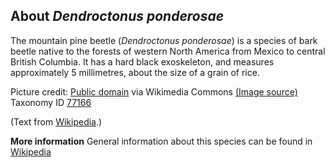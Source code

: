 **About *Dendroctonus ponderosae***
-------------------------
The mountain pine beetle (*Dendroctonus ponderosae*) is a species of 
bark beetle native to the forests of western North America from Mexico 
to central British Columbia. It has a hard black exoskeleton, and 
measures approximately 5 millimetres, about the size of a grain of 
rice.


Picture credit: [Public domain](https://commons.wikimedia.org/wiki/Main_Page) via Wikimedia Commons [(Image source)](https://en.wikipedia.org/wiki/File:Dendroctonus_ponderosae.jpg)
Taxonomy ID [77166](https://www.uniprot.org/taxonomy/77166)

(Text from [Wikipedia](https://en.wikipedia.org/).)

**More information**
General information about this species can be found in [Wikipedia](https://en.wikipedia.org/wiki/Mountain_pine_beetle)
